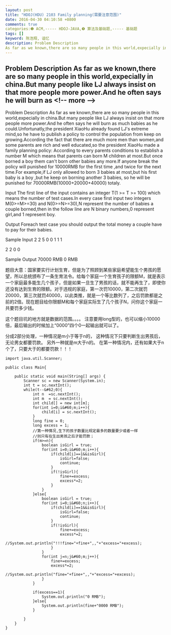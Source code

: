 ```yaml
---
layout: post
title: "HDOJ(HDU) 2103 Family planning(需要注意范围)"
date: 2016-04-30 04:10:58 +0800
comments: true
categories:❶ ACM,----- HDOJ-JAVA,❺ 算法及基础题,----- 基础题
tags: []
keyword: 陈浩翔, 谙忆
description: Problem Description 
As far as we known,there are so many people in this world,expecially in china.But many people like LJ always insist on that more people more power.And he often says he will burn as 
---
```



Problem Description 
As far as we known,there are so many people in this world,expecially in china.But many people like LJ always insist on that more people more power.And he often says he will burn as
&#60;!-- more --&#62;
----------

Problem Description
As far as we known,there are so many people in this world,expecially in china.But many people like LJ always insist on that more people more power.And he often says he will burn as much babies as he could.Unfortunatly,the president XiaoHu already found LJ's extreme mind,so he have to publish a policy to control the population from keep on growing.According the fact that there are much more men than women,and some parents are rich and well educated,so the president XiaoHu made a family planning policy:
According to every parents conditions to establish a number M which means that parents can born M children at most.But once borned a boy them can't born other babies any more.If anyone break the policy will punished for 10000RMB for the first time ,and twice for the next time.For example,if LJ only allowed to born 3 babies at most,but his first baby is a boy ,but he keep on borning another 3 babies, so he will be punished for 70000RMB(10000+20000+40000) totaly. 
 

Input
The first line of the input contains an integer T(1 >= T >= 100) which means the number of test cases.In every case first input two integers M(0>=M>=30) and N(0>=N>=30),N represent the number of babies a couple borned,then in the follow line are N binary numbers,0 represent girl,and 1 represent boy.
 

Output
Foreach test case you should output the total money a couple have to pay for their babies. 
 

Sample Input
2
2 5
0 0 1 1 1

2 2
0 0
 

Sample Output
70000 RMB
0 RMB

题目大意：国家要实行计划生育，但是为了照顾到某些家庭希望能生个男孩的愿望，所以总统颁布了一条生育法令。给每个家庭一个生育孩子的限额M，就是表示一个家庭最多能生几个孩子，但是如果一旦生了男孩的话，就不能再生了，即使你还没有达到生育的限额。对于违规的家庭，第一次罚10000，第二次就罚20000，第三次就罚40000，以此类推，就是一个等比数列了，之后罚款都是之前的2倍。现在题目给你限额M和每个家庭实际生了几个孩子N，问你这个家庭一共要罚多少钱。

这个题目坑的地方就是数据的范围。。。。
注意要用long型的，也可以缩小10000倍，最后输出的时候加上“0000”四个0一起输出就可以了。

分成2部分处理，一种情况是m小于等于n的，
这种情况下只要判断生出男孩后，无论男女都要罚款。
另外一种就是m大于n的。
在第一种情况内，还有如果大于n个了，只要大于的都要罚款！！！


```
import java.util.Scanner;

public class Main{
	
	public static void main(String[] args) {
		Scanner sc = new Scanner(System.in);
		int t = sc.nextInt();
		while(t--&#62;0){
			int n  =sc.nextInt();
			int m  = sc.nextInt();
			int child[] = new int[m];
			for(int i=0;i&#60;m;i++){
				child[i] = sc.nextInt();
			}
			long fine = 0;
			long excess = 1;
			//第一种情况,生下的孩子数量比规定最多的数量要少或者一样
			//则只有在生出男孩之后才能罚款；
			if(m>=n){
				boolean isGirl = true;
				for(int i=0;i&#60;m;i++){
					if(child[i]==1&&isGirl){
						isGirl=false;
						continue;
					}
					if(!isGirl){
						fine+=excess;
						excess*=2;
					}
				}
			}else{
				boolean isGirl = true;
				for(int i=0;i&#60;n;i++){
					if(child[i]==1&&isGirl){
						isGirl=false;
						continue;
					}
					if(!isGirl){
						fine+=excess;
						excess*=2;
						//System.out.println("!!!fine="+fine+",,"+"excess="+excess);
					}
				}
				for(int j=n;j&#60;m;j++){
					fine+=excess;
					excess*=2;
					//System.out.println("fine="+fine+",,"+"excess="+excess);
				}
			}
			
			if(excess==1){
				System.out.println("0 RMB");
			}else{
				System.out.println(fine+"0000 RMB");
			}
			
		}
	}
}

```